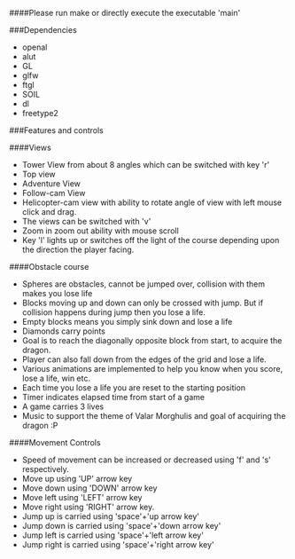 ####Please run make or directly execute the executable 'main'

###Dependencies
* openal
* alut
* GL
* glfw
* ftgl
* SOIL
* dl
* freetype2

###Features and controls

####Views

* Tower View from about 8 angles which can be switched with key 'r'
* Top view
* Adventure View
* Follow-cam View
* Helicopter-cam view with ability to rotate angle of view with left mouse click and drag.
* The views can be switched with 'v'
* Zoom in zoom out ability with mouse scroll
* Key 'l' lights up or switches off the light of the course depending upon the direction the player facing.

####Obstacle course
* Spheres are obstacles, cannot be jumped over, collision with them makes you lose life
* Blocks moving up and down can only be crossed with jump. But if collision happens during jump then you lose a life.
* Empty blocks means you simply sink down and lose a life
* Diamonds carry points
* Goal is to reach the diagonally opposite block from start, to acquire the dragon.
* Player can also fall down from the edges of the grid and lose a life.
* Various animations are implemented to help you know when you score, lose a life, win etc.
* Each time you lose a life you are reset to the starting position
* Timer indicates elapsed time from start of a game
* A game carries 3 lives
* Music to support the theme of Valar Morghulis and goal of acquiring the dragon :P

####Movement Controls
* Speed of movement can be increased or decreased using 'f' and 's' respectively.
* Move up using 'UP' arrow key
* Move down using 'DOWN' arrow key
* Move left using 'LEFT' arrow key
* Move right using 'RIGHT' arrow key.
* Jump up is carried using 'space'+'up arrow key' 
* Jump down is carried using 'space'+'down arrow key' 
* Jump left is carried using 'space'+'left arrow key' 
* Jump right is carried using 'space'+'right arrow key' 

